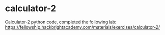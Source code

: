 # calculator-2
Calculator-2 python code, completed the following lab: https://fellowship.hackbrightacademy.com/materials/exercises/calculator-2/
